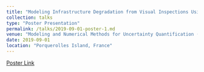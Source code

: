 ```yaml
---
title: "Modeling Infrastructure Degradation from Visual Inspections Using Network-Scale State-Space Models."
collection: talks
type: "Poster Presentation"
permalink: /talks/2019-09-01-poster-1.md
venue: "Modeling and Numerical Methods for Uncertainty Quantification (MNMUQ 2019)"
date: 2019-09-01
location: "Porquerolles Island, France"
---
```


[Poster Link](https://zachamida.github.io/images/posters/mnmuq2019poster.pdf)

